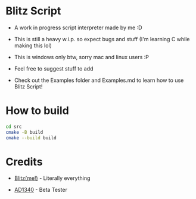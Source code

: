 # Blitz Script

* A work in progress script interpreter made by me :D

* This is still a heavy w.i.p. so expect bugs and stuff (I'm learning C while making this lol)

* This is windows only btw, sorry mac and linux users :P

* Feel free to suggest stuff to add

* Check out the Examples folder and Examples.md to learn how to use Blitz Script!

# How to build

```bash
cd src
cmake -B build
cmake --build build
```

# Credits

* [Blitz(me!)](https://twitter.com/BlitzEXlmao) - Literally everything

* [AD1340](https://www.youtube.com/channel/UCoGneWevTjYi-ekcU9FCW_Q) - Beta Tester